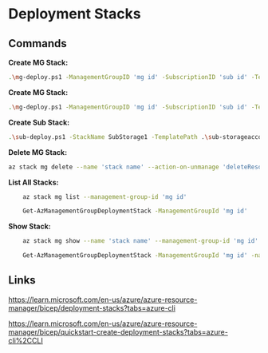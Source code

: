 # Deployment Stacks

## Commands

**Create MG Stack:**

```bash
.\mg-deploy.ps1 -ManagementGroupID 'mg id' -SubscriptionID 'sub id' -TemplatePath .\mg-sqldb\mg\mg-main.bicep -Location 'location' -DenySettingsMode none -ActionOnUnmanage detachAll -StackName 'stack name' -DenySettingsExcludedActions 'microsoft.sql/servers/databases/backuplongtermretentionpolicies/write Microsoft.Sql/servers/databases/restorePoints/delete' -DenySettingsExcludedPrincipals 'principal id'
```

**Create MG Stack:**

```bash
.\mg-deploy.ps1 -ManagementGroupID 'mg id' -SubscriptionID 'sub id' -TemplatePath .\mg-storageaccount\mg\mg-main.bicep -Location 'location' -DenySettingsMode none -ActionOnUnmanage detachAll -StackName 'stack name'
```

**Create Sub Stack:**

```bash
.\sub-deploy.ps1 -StackName SubStorage1 -TemplatePath .\sub-storageaccount\sub\sub-main.bicep -Location 'location'
```

**Delete MG Stack:**

```bash
az stack mg delete --name 'stack name' --action-on-unmanage 'deleteResources' --management-group-id 'mg id'
```

**List All Stacks:**

```bash
    az stack mg list --management-group-id 'mg id'

    Get-AzManagementGroupDeploymentStack -ManagementGroupId 'mg id'
```

**Show Stack:**

```bash
    az stack mg show --name 'stack name' --management-group-id 'mg id' --output 'json'

    Get-AzManagementGroupDeploymentStack -ManagementGroupId 'mg id' -name 'stack name'
```

## Links

<https://learn.microsoft.com/en-us/azure/azure-resource-manager/bicep/deployment-stacks?tabs=azure-cli>

<https://learn.microsoft.com/en-us/azure/azure-resource-manager/bicep/quickstart-create-deployment-stacks?tabs=azure-cli%2CCLI>
